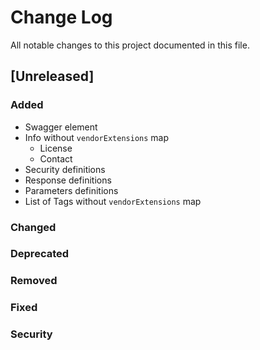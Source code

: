 # Change Log
All notable changes to this project documented in this file.

## [Unreleased]
### Added
- Swagger element
- Info without `vendorExtensions` map
  - License 
  - Contact
- Security definitions
- Response definitions
- Parameters definitions
- List of Tags without `vendorExtensions` map
### Changed
### Deprecated
### Removed
### Fixed
### Security